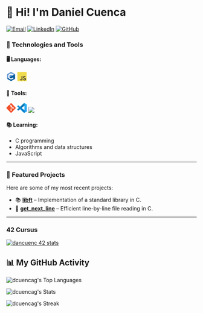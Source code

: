 # 👋 Hi! I'm Daniel Cuenca

[![Email](https://img.shields.io/badge/-Email-red?style=flat&logo=gmail&logoColor=white)](mailto:d@loscuenca.com)  [![LinkedIn](https://img.shields.io/badge/-LinkedIn-blue?style=flat&logo=Linkedin&logoColor=white)](https://linkedin.com/in/daniel-cuenca-gutiérrez)  [![GitHub](https://img.shields.io/badge/-Github-000?style=flat&logo=Github&logoColor=white)](https://github.com/dcuencag)

### 🔧 Technologies and Tools

#### 🖥️ Languages:
<code><img width="5%" src="https://github.com/devicons/devicon/blob/master/icons/c/c-original.svg"></code>
<code><img width="5%" src="https://github.com/devicons/devicon/blob/master/icons/javascript/javascript-original.svg"></code>

#### 🔩 Tools:
<code><img width="5%" src="https://github.com/devicons/devicon/blob/master/icons/git/git-original.svg"></code>
<code><img width="5%" src="https://github.com/devicons/devicon/blob/master/icons/vscode/vscode-original.svg"></code>
<code><img width="6%" src="https://iventium.com/wp-content/uploads/2024/03/hubspot-logo.webp"></code>

#### 📚 Learning:
- C programming
- Algorithms and data structures
- JavaScript

---

### 📌 Featured Projects

Here are some of my most recent projects:

- 📚 **[libft](https://github.com/dcuencag/libft)** – Implementation of a standard library in C.
- 🚀 **[get_next_line](https://github.com/dcuencag/get_next_line)** – Efficient line-by-line file reading in C.

---

### 42 Cursus

[![dancuenc 42 stats](https://badge.mediaplus.ma/Darkblue/dancuenc?1337Badge=off&UM6P=off)](https://github.com/oakoudad/badge42)

## 📊 My GitHub Activity

![dcuencag's Top Languages](https://github-readme-stats.vercel.app/api/top-langs/?username=dcuencag&theme=tokyonight&show_icons=true&hide_border=true&layout=compact)  

![dcuencag's Stats](https://github-profile-summary-cards.vercel.app/api/cards/profile-details?username=dcuencag&theme=github_dark)

![dcuencag's Streak](https://github-readme-streak-stats.herokuapp.com/?user=dcuencag&theme=tokyonight&hide_border=false)  

<!--
**dcuencag/dcuencag** is a ✨ _special_ ✨ repository because its `README.md` (this file) appears on your GitHub profile.

Here are some ideas to get you started:

- 🔭 I’m currently working on ...
- 🌱 I’m currently learning ...
- 👯 I’m looking to collaborate on ...
- 🤔 I’m looking for help with ...
- 💬 Ask me about ...
- 📫 How to reach me: ...
- 😄 Pronouns: ...
- ⚡ Fun fact: ...
-->

